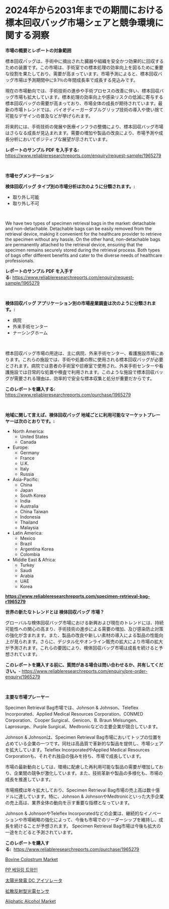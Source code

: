 <p><h1>2024年から2031年までの期間における標本回収バッグ市場シェアと競争環境に関する洞察</h1></p><p><strong>市場の概要とレポートの対象範囲</strong></p>
<p><p>標本回収バッグは、手術中に摘出された臓器や組織を安全かつ効果的に回収するための装置です。この市場は、手術室での標本処理の効率向上を図るために重要な役割を果たしており、需要が高まっています。市場予測によると、標本回収バッグ市場は予測期間中に9.1％の年間成長率で成長する見込みです。</p><p>現在の市場動向では、手術技術の進歩や手術プロセスの改善に伴い、標本回収バッグ市場も拡大しています。標本処理の効率向上や感染リスクの低減に寄与する標本回収バッグの需要が高まっており、市場全体の成長が期待されています。最新の市場トレンドでは、バイオディーガーダブルグリップ技術の導入や使い捨て可能なデザインの普及などが挙げられます。</p><p>将来的には、手術技術の発展や医療インフラの整備により、標本回収バッグ市場はさらなる成長が見込まれます。需要の増加や製品の改良により、市場予測や成長分析においてポジティブな展望が示されています。</p></p>
<p><strong>レポートのサンプル PDF を入手する:</strong> <a href="https://www.reliableresearchreports.com/enquiry/request-sample/1965279">https://www.reliableresearchreports.com/enquiry/request-sample/1965279</a></p>
<p>&nbsp;</p>
<p><strong>市場セグメンテーション</strong></p>
<p><strong>検体回収バッグ タイプ別の市場分析は次のように分類されます。:</strong></p>
<p><ul><li>取り外し可能</li><li>取り外し不可</li></ul></p>
<p>&nbsp;</p>
<p><p>We have two types of specimen retrieval bags in the market: detachable and non-detachable. Detachable bags can be easily removed from the retrieval device, making it convenient for the healthcare provider to retrieve the specimen without any hassle. On the other hand, non-detachable bags are permanently attached to the retrieval device, ensuring that the specimen remains securely stored during the retrieval process. Both types of bags offer different benefits and cater to the diverse needs of healthcare professionals.</p></p>
<p><strong>レポートのサンプル PDF を入手する:</strong>&nbsp;<a href="https://www.reliableresearchreports.com/enquiry/request-sample/1965279">https://www.reliableresearchreports.com/enquiry/request-sample/1965279</a></p>
<p>&nbsp;</p>
<p><strong> 検体回収バッグ アプリケーション別の市場産業調査は次のように分類されます。:</strong></p>
<p><ul><li>病院</li><li>外来手術センター</li><li>ナーシングホーム</li></ul></p>
<p>&nbsp;</p>
<p><p>標本回収バッグ市場の用途は、主に病院、外来手術センター、看護施設市場にあります。これらの施設では、手術や処置の際に使用される標本回収バッグが必要とされます。病院では患者の手術室や診療室で使用され、外来手術センターや看護施設では日常的な処置や検査で利用されます。このような施設で標本回収バッグが需要される理由は、効率的で安全な標本収集と処分が重要だからです。</p></p>
<p><strong>このレポートを購入する:</strong>&nbsp; <a href="https://www.reliableresearchreports.com/purchase/1965279">https://www.reliableresearchreports.com/purchase/1965279</a></p>
<p>&nbsp;</p>
<p><strong>地域に関して言えば、検体回収バッグ 地域ごとに利用可能なマーケットプレーヤーは次のとおりです。:</strong></p>
<p><ul>
    <li>
        North America:
        <ul>
            <li>United States</li>
            <li>Canada</li>
        </ul>
    </li>
    <li>
        Europe:
        <ul>
            <li>Germany</li>
            <li>France</li>
            <li>U.K.</li>
            <li>Italy</li>
            <li>Russia</li>
        </ul>
    </li>
    <li>
        Asia-Pacific:
        <ul>
            <li>China</li>
            <li>Japan</li>
            <li>South Korea</li>
            <li>India</li>
            <li>Australia</li>
            <li>China Taiwan</li>
            <li>Indonesia</li>
            <li>Thailand</li>
            <li>Malaysia</li>
        </ul>
    </li>
    <li>
        Latin America:
        <ul>
            <li>Mexico</li>
            <li>Brazil</li>
            <li>Argentina Korea</li>
            <li>Colombia</li>
        </ul>
    </li>
    <li>
        Middle East & Africa:
        <ul>
            <li>Turkey</li>
            <li>Saudi</li>
            <li>Arabia</li>
            <li>UAE</li>
            <li>Korea</li>
        </ul>
    </li>
    </ul></p>
<p><strong><a href="https://www.reliableresearchreports.com/specimen-retrieval-bag-r1965279">https://www.reliableresearchreports.com/specimen-retrieval-bag-r1965279</a></strong>&nbsp;</p>
<p><strong>世界の新たなトレンドとは 検体回収バッグ 市場？</strong></p>
<p><p>グローバルな検体回収バッグ市場における新興および現在のトレンドには、持続可能性への関心の高まり、手術技術の進歩による需要の増加、及び感染防止対策の強化が含まれます。また、製品の改良や新しい素材の導入による製品の性能向上が見られます。さらに、デジタル化やオンライン販売の拡大により市場の拡大が予測されます。これらの要因により、検体回収バッグ市場は成長を続けると予想されています。</p></p>
<p><strong>このレポートを購入する前に、質問がある場合は問い合わせるか、共有してください。</strong>- <a href="https://www.reliableresearchreports.com/enquiry/pre-order-enquiry/1965279">https://www.reliableresearchreports.com/enquiry/pre-order-enquiry/1965279</a></p>
<p>&nbsp;</p>
<p><strong>主要な市場プレーヤー</strong></p>
<p><p>Specimen Retrieval Bag市場では、Johnson & Johnson、Teleflex Incorporated、Applied Medical Resources Corporation、CONMED Corporation、Cooper Surgical、Genicon、B. Braun Melsungen、Laprosurge、Purple Surgical、Medtronicなどの主要企業が競合しています。</p><p>Johnson & Johnsonは、Specimen Retrieval Bag市場においてトップの位置を占めている企業の一つです。同社は高品質で革新的な製品を提供し、市場シェアを拡大しています。Teleflex IncorporatedやApplied Medical Resources Corporationも、それぞれ独自の強みを持ち、市場で成長しています。</p><p>市場の最新動向としては、環境に配慮した再利用可能な製品の需要が増加しており、企業間の競争が激化しています。また、技術革新や製品の多様化も、市場の成長を推進しています。</p><p>市場規模は年々拡大しており、Specimen Retrieval Bag市場の売上高は数十億ドルに達しています。特に、Johnson & JohnsonやMedtronicといった大手企業の売上高は、業界全体の動向を示す重要な指標となっています。</p><p>Johnson & JohnsonやTeleflex Incorporatedなどの企業は、継続的なイノベーションや市場戦略の強化によって、今後も市場でのリーダーシップを維持し、成長を続けることが予想されます。 Specimen Retrieval Bag市場は今後も拡大の一途をたどると予測されています。</p></p>
<p><strong>このレポートを購入する:</strong>&nbsp;&nbsp;<a href="https://www.reliableresearchreports.com/purchase/1965279">https://www.reliableresearchreports.com/purchase/1965279</a></p>
<p><p><a href="https://issuu.com/reportprime-2/docs/bovine-colostrum-market-size-2030.pptx">Bovine Colostrum Market</a></p><p><a href="https://github.com/hasanrajibul387/Market-Research-Report-List-1/blob/main/5040245108937.md">PP 베일링 트와인</a></p><p><a href="https://github.com/dathomson6534/Market-Research-Report-List-1/blob/main/5451889122994.md">太陽光発電 DC アイソレータ</a></p><p><a href="https://github.com/AriMuller2009/Market-Research-Report-List-2/blob/main/6775846122993.md">拡散反射型光電センサ</a></p><p><a href="https://github.com/JeanneSawayn2023/Market-Research-Report-List-1/blob/main/aliphatic-alcohol-market.md">Aliphatic Alcohol Market</a></p></p>